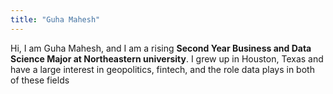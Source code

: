 ```yaml
---
title: "Guha Mahesh"
---
```


Hi, I am Guha Mahesh, and I am a rising **Second Year Business and Data Science Major at Northeastern university**. I grew up in Houston, Texas and have a large interest in geopolitics, fintech, and the role data plays in both of these fields
